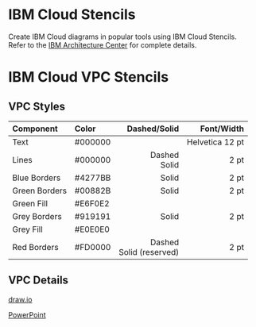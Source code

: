 # IBM Cloud Stencils

Create IBM Cloud diagrams in popular tools using IBM Cloud Stencils.  
Refer to the [IBM Architecture Center](https://www.ibm.com/cloud/garage/architectures/edit) for complete details.

# IBM Cloud VPC Stencils

## VPC Styles

| Component | Color | Dashed/Solid | Font/Width |
| :--- | :--- | ---: | ---: |
| Text | #000000 | | Helvetica 12 pt |
| Lines | #000000 | Dashed<br/>Solid | 2 pt |
| Blue Borders | #4277BB | Solid | 2 pt |
| Green Borders | #00882B | Solid | 2 pt |
| Green Fill | #E6F0E2 | | |
| Grey Borders | #919191 | Solid | 2 pt |
| Grey Fill | #E0E0E0 | | |
| Red Borders | #FD0000 | Dashed<br/>Solid (reserved) | 2 pt |

## VPC Details

[draw.io](/drawio/drawio.md)

[PowerPoint](/powerpoint/powerpoint.md)
